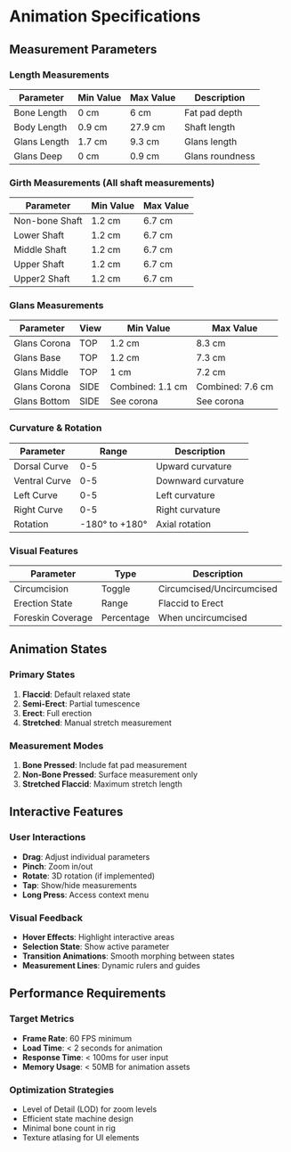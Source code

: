 # Animation Specifications

## Measurement Parameters

### Length Measurements
| Parameter | Min Value | Max Value | Description |
|-----------|-----------|-----------|-------------|
| Bone Length | 0 cm | 6 cm | Fat pad depth |
| Body Length | 0.9 cm | 27.9 cm | Shaft length |
| Glans Length | 1.7 cm | 9.3 cm | Glans length |
| Glans Deep | 0 cm | 0.9 cm | Glans roundness |

### Girth Measurements (All shaft measurements)
| Parameter | Min Value | Max Value |
|-----------|-----------|-----------|
| Non-bone Shaft | 1.2 cm | 6.7 cm |
| Lower Shaft | 1.2 cm | 6.7 cm |
| Middle Shaft | 1.2 cm | 6.7 cm |
| Upper Shaft | 1.2 cm | 6.7 cm |
| Upper2 Shaft | 1.2 cm | 6.7 cm |

### Glans Measurements
| Parameter | View | Min Value | Max Value |
|-----------|------|-----------|-----------|
| Glans Corona | TOP | 1.2 cm | 8.3 cm |
| Glans Base | TOP | 1.2 cm | 7.3 cm |
| Glans Middle | TOP | 1 cm | 7.2 cm |
| Glans Corona | SIDE | Combined: 1.1 cm | Combined: 7.6 cm |
| Glans Bottom | SIDE | See corona | See corona |

### Curvature & Rotation
| Parameter | Range | Description |
|-----------|-------|-------------|
| Dorsal Curve | 0-5 | Upward curvature |
| Ventral Curve | 0-5 | Downward curvature |
| Left Curve | 0-5 | Left curvature |
| Right Curve | 0-5 | Right curvature |
| Rotation | -180° to +180° | Axial rotation |

### Visual Features
| Parameter | Type | Description |
|-----------|------|-------------|
| Circumcision | Toggle | Circumcised/Uncircumcised |
| Erection State | Range | Flaccid to Erect |
| Foreskin Coverage | Percentage | When uncircumcised |

## Animation States

### Primary States
1. **Flaccid**: Default relaxed state
2. **Semi-Erect**: Partial tumescence
3. **Erect**: Full erection
4. **Stretched**: Manual stretch measurement

### Measurement Modes
1. **Bone Pressed**: Include fat pad measurement
2. **Non-Bone Pressed**: Surface measurement only
3. **Stretched Flaccid**: Maximum stretch length

## Interactive Features

### User Interactions
- **Drag**: Adjust individual parameters
- **Pinch**: Zoom in/out
- **Rotate**: 3D rotation (if implemented)
- **Tap**: Show/hide measurements
- **Long Press**: Access context menu

### Visual Feedback
- **Hover Effects**: Highlight interactive areas
- **Selection State**: Show active parameter
- **Transition Animations**: Smooth morphing between states
- **Measurement Lines**: Dynamic rulers and guides

## Performance Requirements

### Target Metrics
- **Frame Rate**: 60 FPS minimum
- **Load Time**: < 2 seconds for animation
- **Response Time**: < 100ms for user input
- **Memory Usage**: < 50MB for animation assets

### Optimization Strategies
- Level of Detail (LOD) for zoom levels
- Efficient state machine design
- Minimal bone count in rig
- Texture atlasing for UI elements